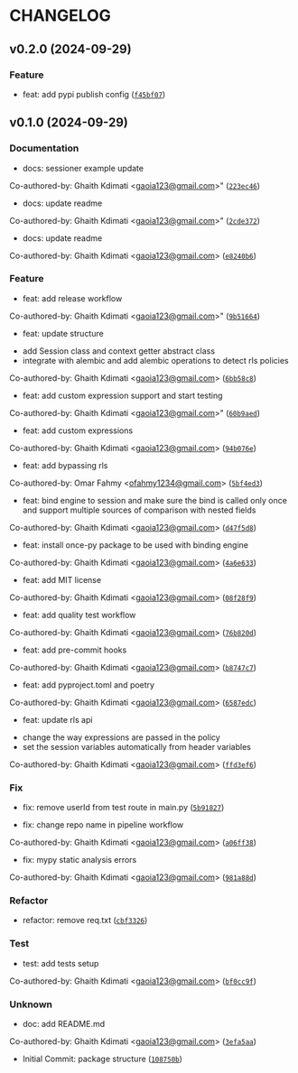 # CHANGELOG

## v0.2.0 (2024-09-29)

### Feature

* feat: add pypi publish config ([`f45bf07`](https://github.com/DelfinaCare/rls/commit/f45bf075d1ee9fdbc7ef9da845d238da1994c524))

## v0.1.0 (2024-09-29)

### Documentation

* docs: sessioner example update

Co-authored-by: Ghaith Kdimati &lt;gaoia123@gmail.com&gt;&#34; ([`223ec46`](https://github.com/DelfinaCare/rls/commit/223ec464404d8652dd21a47f84376e1cba5ba48c))

* docs: update readme

Co-authored-by: Ghaith Kdimati &lt;gaoia123@gmail.com&gt;&#34; ([`2cde372`](https://github.com/DelfinaCare/rls/commit/2cde3721db718ff21574f208b2c5134807c8922a))

* docs: update readme

Co-authored-by: Ghaith Kdimati &lt;gaoia123@gmail.com&gt; ([`e8240b6`](https://github.com/DelfinaCare/rls/commit/e8240b6c0f35ac2b05929870d2e1b758349a3ac5))

### Feature

* feat: add release workflow

Co-authored-by: Ghaith Kdimati &lt;gaoia123@gmail.com&gt;&#34; ([`9b51664`](https://github.com/DelfinaCare/rls/commit/9b516643de6b0d90ef8ae53a99b6213b4d4ce693))

* feat: update structure
- add Session class and context getter abstract class
- integrate with alembic and add alembic operations to detect rls policies

Co-authored-by: Ghaith Kdimati &lt;gaoia123@gmail.com&gt; ([`6bb58c8`](https://github.com/DelfinaCare/rls/commit/6bb58c84402e0360aacb9c1f6552aed1fc6917b6))

* feat: add custom expression support and start testing

Co-authored-by: Ghaith Kdimati &lt;gaoia123@gmail.com&gt;&#34; ([`60b9aed`](https://github.com/DelfinaCare/rls/commit/60b9aed5bb407c5c5d225849ec84d726be0c2bae))

* feat: add custom expressions

Co-authored-by: Ghaith Kdimati &lt;gaoia123@gmail.com&gt; ([`94b076e`](https://github.com/DelfinaCare/rls/commit/94b076efa83abc5ebd1fe1aa3764ce5b857e4aa8))

* feat: add bypassing rls

Co-authored-by: Omar Fahmy &lt;ofahmy1234@gmail.com&gt; ([`5bf4ed3`](https://github.com/DelfinaCare/rls/commit/5bf4ed31394a7fa792cf65c296d8df0ade3b9f8d))

* feat: bind engine to session and make sure the bind is called only once and support multiple sources of comparison with nested fields

Co-authored-by: Ghaith Kdimati &lt;gaoia123@gmail.com&gt; ([`d47f5d8`](https://github.com/DelfinaCare/rls/commit/d47f5d882c63d4c4672cb14bed84129fdacabc66))

* feat: install once-py package to be used with binding engine

Co-authored-by: Ghaith Kdimati &lt;gaoia123@gmail.com&gt; ([`4a6e633`](https://github.com/DelfinaCare/rls/commit/4a6e633c216413efc5951a7825ed891f5d0e8174))

* feat: add MIT license

Co-authored-by: Ghaith Kdimati &lt;gaoia123@gmail.com&gt; ([`08f28f9`](https://github.com/DelfinaCare/rls/commit/08f28f9525bae3bcd87d77ab8492b24fb842fae8))

* feat: add quality test workflow

Co-authored-by: Ghaith Kdimati &lt;gaoia123@gmail.com&gt; ([`76b820d`](https://github.com/DelfinaCare/rls/commit/76b820d97d93b3f64e35324e224a59e17e4241aa))

* feat: add pre-commit hooks

Co-authored-by: Ghaith Kdimati &lt;gaoia123@gmail.com&gt; ([`b8747c7`](https://github.com/DelfinaCare/rls/commit/b8747c715e94374fba6f30624cf182157a352194))

* feat: add pyproject.toml and poetry

Co-authored-by: Ghaith Kdimati &lt;gaoia123@gmail.com&gt; ([`6587edc`](https://github.com/DelfinaCare/rls/commit/6587edcac4c67d08c4ada2c8407f4163fd1eac80))

* feat: update rls api
- change the way expressions are passed in the policy
- set the session variables automatically from header variables

Co-authored-by: Ghaith Kdimati &lt;gaoia123@gmail.com&gt; ([`ffd3ef6`](https://github.com/DelfinaCare/rls/commit/ffd3ef669cc6997c2848cdc9206be2bc5feb116c))

### Fix

* fix: remove userId from test route in main.py ([`5b91827`](https://github.com/DelfinaCare/rls/commit/5b918276bc0acb329cb3bb3775476b84639373c8))

* fix: change repo name in pipeline workflow

Co-authored-by: Ghaith Kdimati &lt;gaoia123@gmail.com&gt; ([`a06ff38`](https://github.com/DelfinaCare/rls/commit/a06ff3846391a9518106ab420dd495811827397c))

* fix: mypy static analysis errors

Co-authored-by: Ghaith Kdimati &lt;gaoia123@gmail.com&gt; ([`981a88d`](https://github.com/DelfinaCare/rls/commit/981a88df2d4d27af608eafc0387b20a8bcca7246))

### Refactor

* refactor: remove req.txt ([`cbf3326`](https://github.com/DelfinaCare/rls/commit/cbf3326fa593bcd636b9c333ac2458d08f29ac6f))

### Test

* test: add tests setup

Co-authored-by: Ghaith Kdimati &lt;gaoia123@gmail.com&gt; ([`bf0cc9f`](https://github.com/DelfinaCare/rls/commit/bf0cc9f084fa5bfafe3a5d1d3c026f8aa6ba798b))

### Unknown

* doc: add README.md

Co-authored-by: Ghaith Kdimati &lt;gaoia123@gmail.com&gt; ([`3efa5aa`](https://github.com/DelfinaCare/rls/commit/3efa5aa6e3c84b0ea3033e6dfc5e7942c58fd0b4))

* Initial Commit: package structure ([`108750b`](https://github.com/DelfinaCare/rls/commit/108750b13960d5a6eded0eaca00f4d61666b2602))
